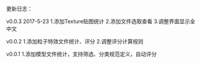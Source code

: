 更新日志：

v0.0.3 2017-5-23
1.添加Texture贴图统计
2.添加文件选取查看
3.调整界面显示全中文

v0.0.2
1.添加粒子特效文件统计、评分
2.调整评分计算规则

v0.0.1
1.添加模型文件统计，支持筛选、分类规范定义，自动评分

